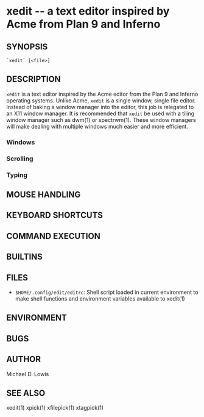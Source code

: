 # xedit -- a text editor inspired by Acme from Plan 9 and Inferno

## SYNOPSIS

    `xedit` [<file>]

## DESCRIPTION

`xedit` is a text editor inspired by the Acme editor from the Plan 9 and Inferno
operating systems. Unlike Acme, `xedit` is a single window, single file editor.
Instead of baking a window manager into the editor, this job is relegated to an
X11 window manager. It is recommended that `xedit` be used with a tiling window
manager such as dwm(1) or spectrwm(1). These window managers will make dealing
with multiple windows much easier and more efficient.

### Windows
### Scrolling
### Typing

## MOUSE HANDLING
## KEYBOARD SHORTCUTS
## COMMAND EXECUTION
## BUILTINS
## FILES

* `$HOME/.config/edit/editrc`:
    Shell script loaded in current environment to make shell functions and 
    environment variables available to xedit(1)

## ENVIRONMENT

## BUGS
## AUTHOR

Michael D. Lowis

## SEE ALSO

xedit(1) xpick(1) xfilepick(1) xtagpick(1)

